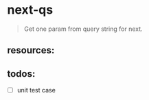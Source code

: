 # next-qs
> Get one param from query string for next.


## resources:

## todos:
- [ ] unit test case
